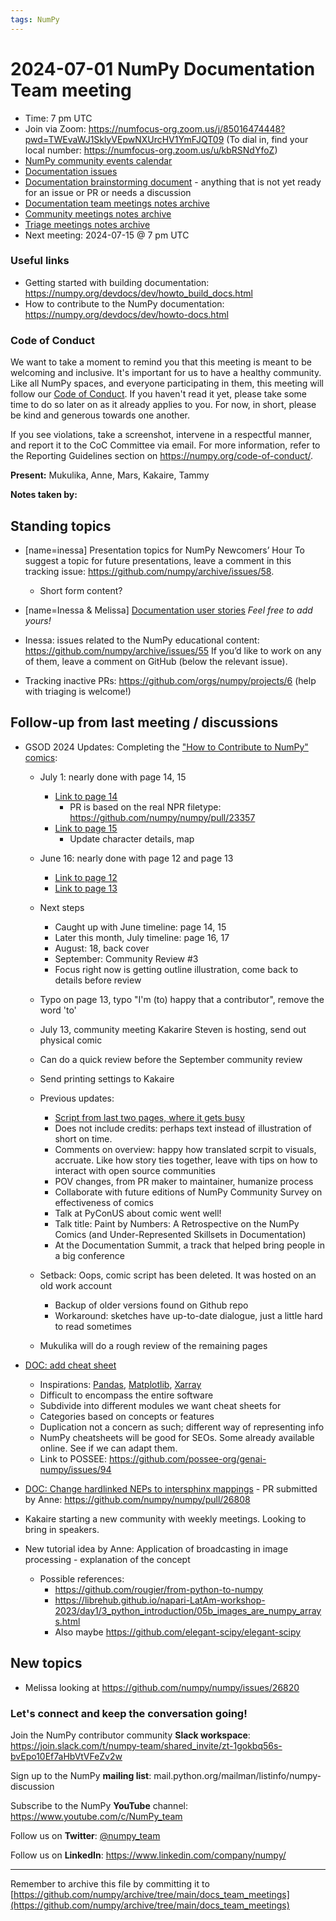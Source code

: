 ```yaml
---
tags: NumPy
---
```


# 2024-07-01 NumPy Documentation Team meeting

- Time: 7 pm UTC
- Join via Zoom: https://numfocus-org.zoom.us/j/85016474448?pwd=TWEvaWJ1SklyVEpwNXUrcHV1YmFJQT09 (To dial in, find your local number: https://numfocus-org.zoom.us/u/kbRSNdYfoZ)
- [NumPy community events calendar](https://scientific-python.org/calendars/)
- [Documentation issues](https://github.com/numpy/numpy/labels/04%20-%20Documentation)
- [Documentation brainstorming document](https://hackmd.io/RdtnQZpLRZqgNRe4gaJ0SA) - anything that is not yet ready for an issue or PR or needs a discussion
- [Documentation team meetings notes archive](https://github.com/numpy/archive/tree/main/docs_team_meetings)
- [Community meetings notes archive](https://github.com/numpy/archive/tree/main/community_meetings)
- [Triage meetings notes archive](https://github.com/numpy/archive/tree/master/triage_meetings)
- Next meeting: 2024-07-15 @ 7 pm UTC

### Useful links

- Getting started with building documentation: https://numpy.org/devdocs/dev/howto_build_docs.html
- How to contribute to the NumPy documentation: https://numpy.org/devdocs/dev/howto-docs.html



### Code of Conduct

We want to take a moment to remind you that this meeting is meant to be welcoming and inclusive. It's important for us to have a healthy community. Like all NumPy spaces, and everyone participating in them, this meeting will follow our [Code of Conduct](https://numpy.org/code-of-conduct/). If you haven't read it yet, please take some time to do so later on as it already applies to you. For now, in short, please be kind and generous towards one another. 

If you see violations, take a screenshot, intervene in a respectful manner, and report it to the CoC Committee via email. For more information, refer to the Reporting Guidelines section on https://numpy.org/code-of-conduct/.

**Present:** Mukulika, Anne, Mars, Kakaire, Tammy

**Notes taken by:**


## Standing topics

- [name=inessa] Presentation topics for NumPy Newcomers’ Hour 
To suggest a topic for future presentations, leave a comment in this tracking issue: https://github.com/numpy/archive/issues/58.
    - Short form content?

- [name=Inessa & Melissa] [Documentation user stories](https://github.com/numpy/numpy/issues/22089)
    *Feel free to add yours!*
    
- Inessa: issues related to the NumPy educational content:
https://github.com/numpy/archive/issues/55
If you’d like to work on any of them, leave a comment on GitHub (below the relevant issue).

- Tracking inactive PRs: https://github.com/orgs/numpy/projects/6 
(help with triaging is welcome!)

## Follow-up from last meeting / discussions

- GSOD 2024 Updates: Completing the ["How to Contribute to NumPy" comics](https://heyzine.com/flip-book/3e66a13901.html):
    - July 1: nearly done with page 14, 15
        - [Link to page 14](https://github.com/MarsBarLee/gsod-numpy-2023/blob/main/pg%2014%2007-01-2024.png?raw=true)
            - PR is based on the real NPR filetype: https://github.com/numpy/numpy/pull/23357
        - [Link to page 15](https://github.com/MarsBarLee/gsod-numpy-2023/blob/main/pg%2015%2007-01-2024.png?raw=true)
            - Update character details, map
    - June 16: nearly done with page 12 and page 13
        - [Link to page 12](https://github.com/MarsBarLee/gsod-numpy-2023/blob/main/pg_12_06_17_2024.png?raw=true)
        - [Link to page 13](https://github.com/MarsBarLee/gsod-numpy-2023/blob/main/pg_13_06_17_2024.png?raw=true)
    - Next steps
        - Caught up with June timeline: page 14, 15
        - Later this month, July timeline: page 16, 17
        - August: 18, back cover
        - September: Community Review #3
        - Focus right now is getting outline illustration, come back to details before review

    - Typo on page 13, typo "I'm (to) happy that a contributor", remove the word 'to'
    - July 13, community meeting Kakarire Steven is hosting, send out physical comic
    - Can do a quick review before the September community review
    - Send printing settings to Kakaire

    - Previous updates:
        - [Script from last two pages, where it gets busy](https://docs.google.com/document/d/1fjLTDqSkcKMxo8oSTRThllBFpjo5rXS9/edit#bookmark=id.4d34og8)
        - Does not include credits: perhaps text instead of illustration of short on time.
        - Comments on overview: happy how translated scrpit to visuals, accruate. Like how story ties together, leave with tips on how to interact with open source communities
        - POV changes, from PR maker to maintainer, humanize process
        - Collaborate with future editions of NumPy Community Survey on effectiveness of comics
        - Talk at PyConUS about comic went well!
        - Talk title: Paint by Numbers: A Retrospective on the NumPy Comics (and Under-Represented Skillsets in Documentation)
        - At the Documentation Summit, a track that helped bring people in a big conference
    - Setback: Oops, comic script has been deleted. It was hosted on an old work account
        - Backup of older versions found on Github repo
        - Workaround: sketches have up-to-date dialogue, just a little hard to read sometimes
    - Mukulika will do a rough review of the remaining pages

- [DOC: add cheat sheet](https://github.com/numpy/numpy/issues/26593)
    - Inspirations: [Pandas](https://github.com/pandas-dev/pandas/blob/main/doc/cheatsheet/Pandas_Cheat_Sheet.pdf), [Matplotlib](https://matplotlib.org/cheatsheets/), [Xarray](https://docs.xarray.dev/en/stable/howdoi.html)
    - Difficult to encompass the entire software
    - Subdivide into different modules we want cheat sheets for
    - Categories based on concepts or features
    - Duplication not a concern as such; different way of representing info 
    - NumPy cheatsheets will be good for SEOs. Some already available online. See if we can adapt them.
    - Link to POSSEE: https://github.com/possee-org/genai-numpy/issues/94

- [DOC: Change hardlinked NEPs to intersphinx mappings](https://github.com/numpy/numpy/issues/26707) - PR submitted by Anne: https://github.com/numpy/numpy/pull/26808

- Kakaire starting a new community with weekly meetings. Looking to bring in speakers.

- New tutorial idea by Anne: Application of broadcasting in image processing - explanation of the concept
    - Possible references: 
        - https://github.com/rougier/from-python-to-numpy
        - https://librehub.github.io/napari-LatAm-workshop-2023/day1/3_python_introduction/05b_images_are_numpy_arrays.html
        - Also maybe https://github.com/elegant-scipy/elegant-scipy


## New topics

- Melissa looking at https://github.com/numpy/numpy/issues/26820

### Let's connect and keep the conversation going!
Join the NumPy contributor community **Slack workspace**: https://join.slack.com/t/numpy-team/shared_invite/zt-1gokbq56s-bvEpo10Ef7aHbVtVFeZv2w

Sign up to the NumPy **mailing list**: mail.python.org/mailman/listinfo/numpy-discussion

Subscribe to the NumPy **YouTube** channel: https://www.youtube.com/c/NumPy_team

Follow us on **Twitter**: [@numpy_team](https://twitter.com/numpy_team)

Follow us on **LinkedIn**: https://www.linkedin.com/company/numpy/

---
Remember to archive this file by committing it to 
[https://github.com/numpy/archive/tree/main/docs_team_meetings](https://github.com/numpy/archive/tree/main/docs_team_meetings)
